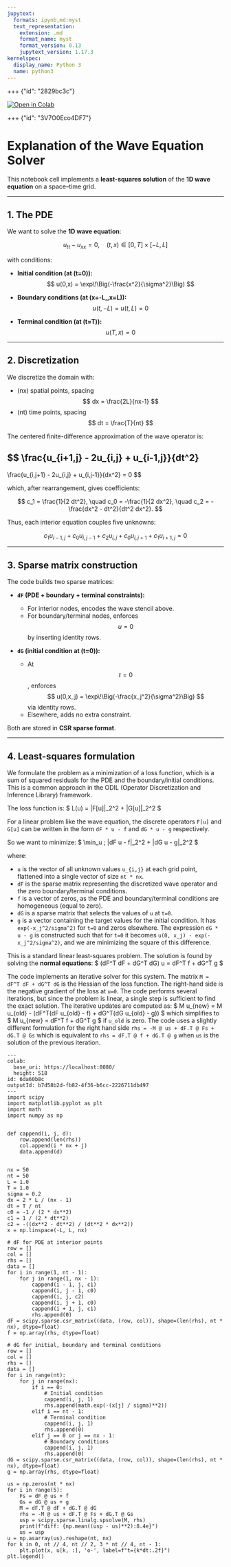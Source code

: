 ```yaml
---
jupytext:
  formats: ipynb,md:myst
  text_representation:
    extension: .md
    format_name: myst
    format_version: 0.13
    jupytext_version: 1.17.3
kernelspec:
  display_name: Python 3
  name: python3
---
```


+++ {"id": "2829bc3c"}

[![Open in
Colab](https://colab.research.google.com/assets/colab-badge.svg)](https://colab.research.google.com/github/slitvinov/odil-examples/blob/main/iterations.ipynb)

+++ {"id": "3V7O0Eco4DF7"}

# Explanation of the Wave Equation Solver

This notebook cell implements a **least-squares solution** of the **1D wave equation** on a space–time grid.

---

## 1. The PDE

We want to solve the **1D wave equation**:

$$
u_{tt} - u_{xx} = 0, \quad (t,x) \in [0,T]\times[-L,L]
$$

with conditions:

- **Initial condition (at \(t=0\)):**
$$
u(0,x) = \exp\!\Big(-\frac{x^2}{\sigma^2}\Big)
$$

- **Boundary conditions (at \(x=-L,\,x=L\)):**
$$
u(t, -L) = u(t, L) = 0
$$

- **Terminal condition (at \(t=T\)):**
$$
u(T, x) = 0
$$

---

## 2. Discretization

We discretize the domain with:
- \(nx\) spatial points, spacing
$$
dx = \frac{2L}{nx-1}
$$
- \(nt\) time points, spacing
$$
dt = \frac{T}{nt}
$$

The centered finite-difference approximation of the wave operator is:

$$
\frac{u_{i+1,j} - 2u_{i,j} + u_{i-1,j}}{dt^2}
-
\frac{u_{i,j+1} - 2u_{i,j} + u_{i,j-1}}{dx^2} = 0
$$

which, after rearrangement, gives coefficients:

$$
c_1 = \frac{1}{2 dt^2}, \quad
c_0 = -\frac{1}{2 dx^2}, \quad
c_2 = -\frac{dx^2 - dt^2}{dt^2 dx^2}.
$$

Thus, each interior equation couples five unknowns:

$$
c_1 u_{i-1,j} + c_0 u_{i,j-1} + c_2 u_{i,j} + c_0 u_{i,j+1} + c_1 u_{i+1,j} = 0
$$

---

## 3. Sparse matrix construction

The code builds two sparse matrices:

- **`dF` (PDE + boundary + terminal constraints):**  
  - For interior nodes, encodes the wave stencil above.  
  - For boundary/terminal nodes, enforces $$u=0$$ by inserting identity rows.

- **`dG` (initial condition at \(t=0\)):**  
  - At $$t=0$$, enforces
    $$
    u(0,x_j) = \exp\!\Big(-\frac{x_j^2}{\sigma^2}\Big)
    $$
    via identity rows.  
  - Elsewhere, adds no extra constraint.

Both are stored in **CSR sparse format**.

---

## 4. Least-squares formulation

We formulate the problem as a minimization of a loss function, which is a sum of squared residuals for the PDE and the boundary/initial conditions. This is a common approach in the ODIL (Operator Discretization and Inference Library) framework.

The loss function is:
$
L(u) = \|F[u]\|_2^2 + \|G[u]\|_2^2
$

For a linear problem like the wave equation, the discrete operators `F[u]` and `G[u]` can be written in the form `dF * u - f` and `dG * u - g` respectively.

So we want to minimize:
$
\min_u \; \|dF u - f\|_2^2 + \|dG u - g\|_2^2
$

where:
- `u` is the vector of all unknown values `u_{i,j}` at each grid point, flattened into a single vector of size `nt * nx`.
- `dF` is the sparse matrix representing the discretized wave operator and the zero boundary/terminal conditions.
- `f` is a vector of zeros, as the PDE and boundary/terminal conditions are homogeneous (equal to zero).
- `dG` is a sparse matrix that selects the values of `u` at `t=0`.
- `g` is a vector containing the target values for the initial condition. It has `exp(-x_j^2/sigma^2)` for `t=0` and zeros elsewhere. The expression `dG * u - g` is constructed such that for `t=0` it becomes `u(0, x_j) - exp(-x_j^2/sigma^2)`, and we are minimizing the square of this difference.

This is a standard linear least-squares problem. The solution is found by solving the **normal equations**:
$
(dF^T dF + dG^T dG) u = dF^T f + dG^T g
$

The code implements an iterative solver for this system. The matrix `M = dF^T dF + dG^T dG` is the Hessian of the loss function. The right-hand side is the negative gradient of the loss at `u=0`. The code performs several iterations, but since the problem is linear, a single step is sufficient to find the exact solution. The iterative updates are computed as:
$
M u_{new} = M u_{old} - (dF^T(dF u_{old} - f) + dG^T(dG u_{old} - g))
$
which simplifies to
$
M u_{new} = dF^T f + dG^T g
$
if `u_old` is zero. The code uses a slightly different formulation for the right hand side `rhs = -M @ us + dF.T @ Fs + dG.T @ Gs` which is equivalent to `rhs = dF.T @ f + dG.T @ g` when `us` is the solution of the previous iteration.

```{code-cell}
---
colab:
  base_uri: https://localhost:8080/
  height: 518
id: 6da60b8c
outputId: b7d58b2d-fb82-4f36-b6cc-2226711db497
---
import scipy
import matplotlib.pyplot as plt
import math
import numpy as np


def cappend(i, j, d):
    row.append(len(rhs))
    col.append(i * nx + j)
    data.append(d)


nx = 50
nt = 50
L = 1.0
T = 1.0
sigma = 0.2
dx = 2 * L / (nx - 1)
dt = T / nt
c0 = -1 / (2 * dx**2)
c1 = 1 / (2 * dt**2)
c2 = -((dx**2 - dt**2) / (dt**2 * dx**2))
x = np.linspace(-L, L, nx)

# dF for PDE at interior points
row = []
col = []
rhs = []
data = []
for i in range(1, nt - 1):
    for j in range(1, nx - 1):
        cappend(i - 1, j, c1)
        cappend(i, j - 1, c0)
        cappend(i, j, c2)
        cappend(i, j + 1, c0)
        cappend(i + 1, j, c1)
        rhs.append(0)
dF = scipy.sparse.csr_matrix((data, (row, col)), shape=(len(rhs), nt * nx), dtype=float)
f = np.array(rhs, dtype=float)

# dG for initial, boundary and terminal conditions
row = []
col = []
rhs = []
data = []
for i in range(nt):
    for j in range(nx):
        if i == 0:
            # Initial condition
            cappend(i, j, 1)
            rhs.append(math.exp(-(x[j] / sigma)**2))
        elif i == nt - 1:
            # Terminal condition
            cappend(i, j, 1)
            rhs.append(0)
        elif j == 0 or j == nx - 1:
            # Boundary conditions
            cappend(i, j, 1)
            rhs.append(0)
dG = scipy.sparse.csr_matrix((data, (row, col)), shape=(len(rhs), nt * nx), dtype=float)
g = np.array(rhs, dtype=float)

us = np.zeros(nt * nx)
for i in range(5):
    Fs = dF @ us + f
    Gs = dG @ us + g
    M = dF.T @ dF + dG.T @ dG
    rhs = -M @ us + dF.T @ Fs + dG.T @ Gs
    usp = scipy.sparse.linalg.spsolve(M, rhs)
    print(f"diff: {np.mean((usp - us)**2):8.4e}")
    us = usp
u = np.asarray(us).reshape(nt, nx)
for k in 0, nt // 4, nt // 2, 3 * nt // 4, nt - 1:
    plt.plot(x, u[k, :], 'o-', label=f"t={k*dt:.2f}")
plt.legend()
```
